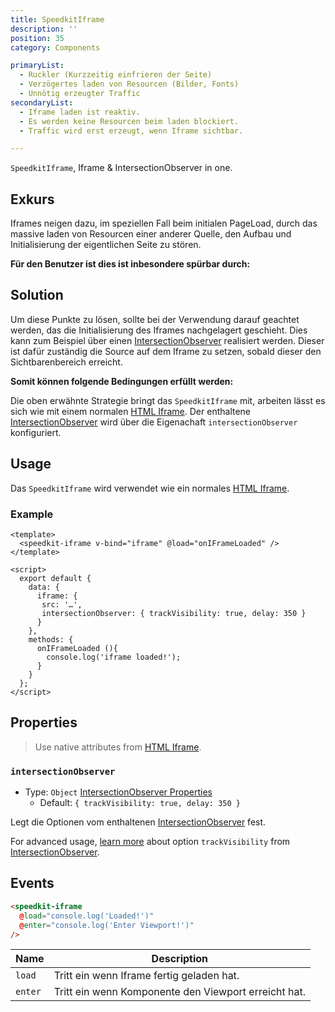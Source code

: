 ```yaml
---
title: SpeedkitIframe
description: ''
position: 35
category: Components

primaryList:
  - Ruckler (Kurzzeitig einfrieren der Seite)
  - Verzögertes laden von Resourcen (Bilder, Fonts)
  - Unnötig erzeugter Traffic
secondaryList:
  - Iframe laden ist reaktiv.
  - Es werden keine Resourcen beim laden blockiert.
  - Traffic wird erst erzeugt, wenn Iframe sichtbar.

---
```


`SpeedkitIframe`, Iframe & IntersectionObserver in one.

## Exkurs

Iframes neigen dazu, im speziellen Fall beim initialen PageLoad, durch das massive laden von Resourcen einer anderer Quelle, den Aufbau und Initialisierung der eigentlichen Seite zu stören. 

**Für den Benutzer ist dies ist inbesondere spürbar durch:**

<list :items="primaryList" type="warning"></list>

## Solution

Um diese Punkte zu lösen, sollte bei der Verwendung darauf geachtet werden, das die Initialisierung des Iframes nachgelagert geschieht.
Dies kann zum Beispiel über einen [IntersectionObserver](https://developer.mozilla.org/en-US/docs/Web/API/IntersectionObserver) realisiert werden. Dieser ist dafür zuständig die Source auf dem Iframe zu setzen, sobald dieser den Sichtbarenbereich erreicht.

**Somit können folgende Bedingungen erfüllt werden:**

<list :items="secondaryList" type="success"></list>


Die oben erwähnte Strategie bringt das `SpeedkitIframe` mit, arbeiten lässt es sich wie mit einem normalen [HTML Iframe](https://www.w3schools.com/tags/tag_iframe.asp).
Der enthaltene [IntersectionObserver](https://developer.mozilla.org/en-US/docs/Web/API/IntersectionObserver) wird über die Eigenachaft `intersectionObserver` konfiguriert. 

## Usage

Das `SpeedkitIframe` wird verwendet wie ein normales [HTML Iframe](https://www.w3schools.com/tags/tag_iframe.asp).

### Example
```vue
<template>
  <speedkit-iframe v-bind="iframe" @load="onIFrameLoaded" />
</template>

<script>
  export default {
    data: {
      iframe: {
       src: '…',
       intersectionObserver: { trackVisibility: true, delay: 350 }
      }
    },
    methods: {
      onIFrameLoaded (){
        console.log('iframe loaded!');
      }
    }
  };
</script>
```

## Properties

> Use native attributes from [HTML Iframe](https://www.w3schools.com/tags/tag_iframe.asp).
### `intersectionObserver`
- Type: `Object` [IntersectionObserver Properties](https://developer.mozilla.org/en-US/docs/Web/API/IntersectionObserver#properties)
  - Default: `{ trackVisibility: true, delay: 350 }`

Legt die Optionen vom enthaltenen [IntersectionObserver](https://developer.mozilla.org/en-US/docs/Web/API/IntersectionObserver) fest.  

For advanced usage, [learn more](https://web.dev/intersectionobserver-v2/) about option `trackVisibility` from [IntersectionObserver](https://developer.mozilla.org/en-US/docs/Web/API/IntersectionObserver).

## Events

```html
<speedkit-iframe 
  @load="console.log('Loaded!')" 
  @enter="console.log('Enter Viewport!')" 
/>
```

| Name    | Description                                          |
| ------- | ---------------------------------------------------- |
| `load`  | Tritt ein wenn Iframe fertig geladen hat.            |
| `enter` | Tritt ein wenn Komponente den Viewport erreicht hat. |
